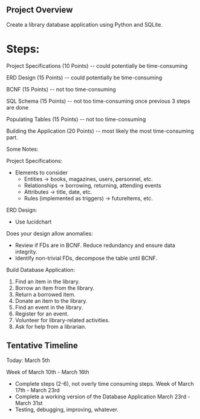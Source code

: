 ## Project Overview ##

Create a library database application using Python and SQLite.

 # Steps: #

  Project Specifications (10 Points) -- could potentially be time-consuming
  
  ERD Design (15 Points) -- could potentially be time-consuming
  
  BCNF (15 Points) -- not too time-consuming
  
  SQL Schema (15 Points) -- not too time-consuming once previous 3 steps are done
  
  Populating Tables (15 Points) -- not too time-consuming
  
  Building the Application (20 Points) -- most likely the most time-consuming part.
  

Some Notes:

Project Specifications:
  - Elements to consider
      - Entities -> books, magazines, users, personnel, etc.
      - Relationships -> borrowing, returning, attending events
      - Attributes -> title, date, etc.
      - Rules (implemented as triggers) -> futureItems, etc.

ERD Design:
  - Use lucidchart

Does your design allow anomalies:
  - Review if FDs are in BCNF. Reduce redundancy and ensure data integrity.
  - Identify non-trivial FDs, decompose the table until BCNF.

Build Database Application:
  1. Find an item in the library.
  2. Borrow an item from the library.
  3. Return a borrowed item.
  4. Donate an item to the library.
  5. Find an event in the library.
  6. Register for an event.
  7. Volunteer for library-related activities.
  8. Ask for help from a librarian.


## Tentative Timeline ##

Today: March 5th

Week of March 10th - March 16th
  - Complete steps (2-6), not overly time consuming steps.
Week of March 17th - March 23rd
  - Complete a working version of the Database Application
March 23rd - March 31st
  - Testing, debugging, improving, whatever.





